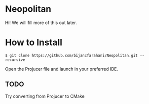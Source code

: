 # Neopolitan

Hi! We will fill more of this out later.


# How to Install

    $ git clone https://github.com/bijancfarahani/Neopolitan.git --recursive
    
Open the Projucer file and launch in your preferred IDE.

## TODO 
Try converting from Projucer to CMake

